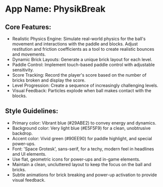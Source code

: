# **App Name**: PhysikBreak

## Core Features:

- Realistic Physics Engine: Simulate real-world physics for the ball's movement and interactions with the paddle and blocks. Adjust restitution and friction coefficients as a tool to create realistic bounces and movements.
- Dynamic Brick Layouts: Generate a unique brick layout for each level.
- Paddle Control: Implement touch-based paddle control with adjustable sensitivity.
- Score Tracking: Record the player's score based on the number of bricks broken and display the score.
- Level Progression: Create a sequence of increasingly challenging levels.
- Visual Feedback: Particles explode when ball makes contact with the blocks.

## Style Guidelines:

- Primary color: Vibrant blue (#29ABE2) to convey energy and dynamics.
- Background color: Very light blue (#E5F5F9) for a clean, unobtrusive backdrop.
- Accent color: Vivid green (#90EE90) for paddle highlight, and special power-ups.
- Font: 'Space Grotesk', sans-serif, for a techy, modern feel in headlines and UI elements.
- Use flat, geometric icons for power-ups and in-game elements.
- Maintain a clean, uncluttered layout to keep the focus on the ball and bricks.
- Subtle animations for brick breaking and power-up activation to provide visual feedback.